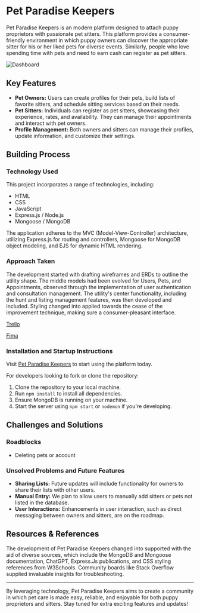 # Pet Paradise Keepers

Pet Paradise Keepers is an modern platform designed to attach puppy proprietors with passionate pet sitters. This platform provides a consumer-friendly environment in which puppy owners can discover the appropriate sitter for his or her liked pets for diverse events. Similarly, people who love spending time with pets and need to earn cash can register as pet sitters.

![Dashboard](/Pet-Paradise-Keepers/screenshots/homePage.png)

## Key Features

- **Pet Owners:** Users can create profiles for their pets, build lists of favorite sitters, and schedule sitting services based on their needs.
- **Pet Sitters:** Individuals can register as pet sitters, showcasing their experience, rates, and availability. They can manage their appointments and interact with pet owners.
- **Profile Management:** Both owners and sitters can manage their profiles, update information, and customize their settings.


## Building Process

### Technology Used

This project incorporates a range of technologies, including:

- HTML
- CSS
- JavaScript
- Express.js / Node.js
- Mongoose / MongoDB

The application adheres to the MVC (Model-View-Controller) architecture, utilizing Express.js for routing and controllers, Mongoose for MongoDB object modeling, and EJS for dynamic HTML rendering.

### Approach Taken

The development started with drafting wireframes and ERDs to outline the utility shape. The middle models had been evolved for Users, Pets, and Appointments, observed through the implementation of user authentication and consultation management. The utility's center functionality, including the hunt and listing management features, was then developed and included. Styling changed into applied towards the cease of the improvement technique, making sure a consumer-pleasant interface.

[Trello](https://trello.com/b/IwtWu45k/pet-sitting)

[Fima](https://www.figma.com/file/rjGkI8WUPvzsBHZPvxlq4V/Pet-sitting-website?type=design&node-id=0%3A1&mode=design&t=Fjgn666GW37Sc4vJ-1)

### Installation and Startup Instructions

Visit [Pet Paradise Keepers](https://pet-paradise-e8bf5cf4d148.herokuapp.com/) to start using the platform today. 

For developers looking to fork or clone the repository:

1. Clone the repository to your local machine.
2. Run `npm install` to install all dependencies.
3. Ensure MongoDB is running on your machine.
4. Start the server using `npm start` or `nodemon` if you're developing.

## Challenges and Solutions

### Roadblocks

- Deleting pets or account 


### Unsolved Problems and Future Features

- **Sharing Lists:** Future updates will include functionality for owners to share their lists with other users.
- **Manual Entry:** We plan to allow users to manually add sitters or pets not listed in the database.
- **User Interactions:** Enhancements in user interaction, such as direct messaging between owners and sitters, are on the roadmap.


## Resources & References

The development of Pet Paradise Keepers changed into supported with the aid of diverse sources, which include the MongoDB and Mongoose documentation, ChatGPT, Express.Js publications, and CSS styling references from W3Schools. Community boards like Stack Overflow supplied invaluable insights for troubleshooting.

---

By leveraging technology, Pet Paradise Keepers aims to create a community in which pet care is made easy, reliable, and enjoyable for both puppy proprietors and sitters. Stay tuned for extra exciting features and updates!